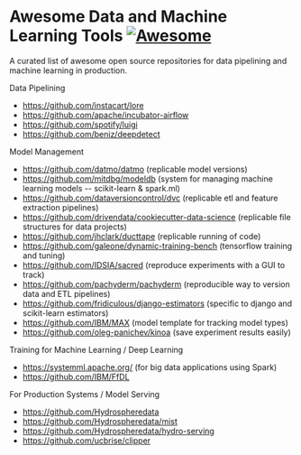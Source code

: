 # Awesome Data and Machine Learning Tools [![Awesome](https://cdn.rawgit.com/sindresorhus/awesome/d7305f38d29fed78fa85652e3a63e154dd8e8829/media/badge.svg)](https://github.com/sindresorhus/awesome)

A curated list of awesome open source repositories for data pipelining and machine learning in production. 

Data Pipelining
* https://github.com/instacart/lore
* https://github.com/apache/incubator-airflow 
* https://github.com/spotify/luigi
* https://github.com/beniz/deepdetect 

Model Management
* https://github.com/datmo/datmo (replicable model versions)
* https://github.com/mitdbg/modeldb (system for managing machine learning models -- scikit-learn & spark.ml) 
* https://github.com/dataversioncontrol/dvc (replicable etl and feature extraction pipelines) 
* https://github.com/drivendata/cookiecutter-data-science (replicable file structures for data projects) 
* https://github.com/jhclark/ducttape (replicable running of code) 
* https://github.com/galeone/dynamic-training-bench (tensorflow training and tuning) 
* https://github.com/IDSIA/sacred (reproduce experiments with a GUI to track) 
* https://github.com/pachyderm/pachyderm (reproducible way to version data and ETL pipelines)
* https://github.com/fridiculous/django-estimators (specific to django and scikit-learn estimators)
* https://github.com/IBM/MAX (model template for tracking model types)
* https://github.com/oleg-panichev/kinoa (save experiment results easily)


Training for Machine Learning / Deep Learning
* https://systemml.apache.org/ (for big data applications using Spark)
* https://github.com/IBM/FfDL

For Production Systems / Model Serving
* https://github.com/Hydrospheredata
* https://github.com/Hydrospheredata/mist
* https://github.com/Hydrospheredata/hydro-serving
* https://github.com/ucbrise/clipper
